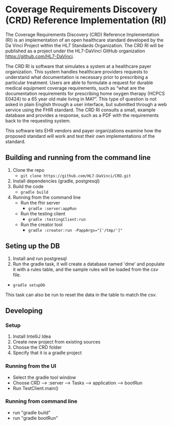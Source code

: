 # Coverage Requirements Discovery (CRD) Reference Implementation (RI)

The Coverage Requirements Discovery (CRD) Reference Implementation (RI) is an implementation of an open healthcare standard developed by the Da Vinci Project within the HL7 Standards Organization. The CRD RI will be published as a project under the HL7-DaVinci GitHub organization https://github.com/HL7-DaVinci.
 
The CRD RI is software that simulates a system at a healthcare payer organization. This system handles healthcare providers requests to understand what documentation is necessary prior to prescribing a particular treatment. Users are able to formulate a request for durable medical equipment coverage requirements, such as “what are the documentation requirements for prescribing home oxygen therapy (HCPCS E0424) to a 65 year old male living in MA?”. This type of question is not asked in plain English through a user interface, but submitted through a web service using the FHIR standard. The CRD RI consults a small, example database and provides a response, such as a PDF with the requirements back to the requesting system.
 
This software lets EHR vendors and payer organizations examine how the proposed standard will work and test their own implementations of the standard.

## Building and running from the command line
1. Clone the repo
	* `git clone https://github.com/HL7-DaVinci/CRD.git`
1. Install dependencies (gradle, postgresql)
1. Build the code
	* `gradle build`
1. Running from the command line
	* Run the fhir server
		* `gradle :server:appRun`
	* Run the testing client
		* `gradle :testingClient:run`
	* Run the creator tool
		* `gradle :creator:run -PappArgs="['/tmp/']"`

## Seting up the DB
1. Install and run postgresql
1. Run the gradle task, it will create a database named 'dme' and populate it with a rules table, and the sample rules will be loaded from the csv file.
  * `gradle setupDb` 

This task can also be run to reset the data in the table to match the csv.
  
## Developing
### Setup

1. Install IntelliJ Idea
2. Create new project from existing sources
3. Choose the CRD folder
4. Specify that it is a gradle project

### Running from the UI

* Select the gradle tool window
* Choose CRD --> :server --> Tasks --> application --> bootRun
* Run TestClient.main()

### Running from command line

* run "gradle build"
* run "gradle bootRun"